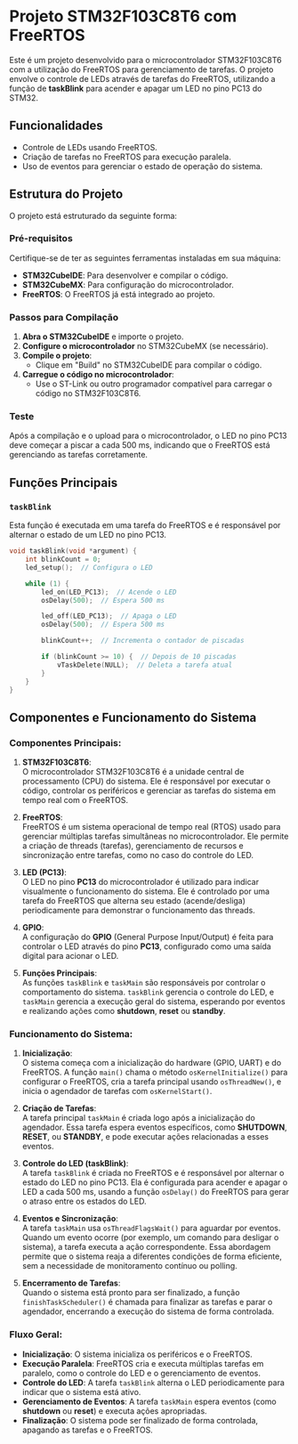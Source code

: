 # Projeto STM32F103C8T6 com FreeRTOS

Este é um projeto desenvolvido para o microcontrolador STM32F103C8T6 com a utilização do FreeRTOS para gerenciamento de tarefas. O projeto envolve o controle de LEDs através de tarefas do FreeRTOS, utilizando a função de **taskBlink** para acender e apagar um LED no pino PC13 do STM32.

## Funcionalidades

- Controle de LEDs usando FreeRTOS.
- Criação de tarefas no FreeRTOS para execução paralela.
- Uso de eventos para gerenciar o estado de operação do sistema.

## Estrutura do Projeto

O projeto está estruturado da seguinte forma:

### Pré-requisitos

Certifique-se de ter as seguintes ferramentas instaladas em sua máquina:

- **STM32CubeIDE**: Para desenvolver e compilar o código.
- **STM32CubeMX**: Para configuração do microcontrolador.
- **FreeRTOS**: O FreeRTOS já está integrado ao projeto.

### Passos para Compilação

1. **Abra o STM32CubeIDE** e importe o projeto.
2. **Configure o microcontrolador** no STM32CubeMX (se necessário).
3. **Compile o projeto**:
   - Clique em "Build" no STM32CubeIDE para compilar o código.
4. **Carregue o código no microcontrolador**:
   - Use o ST-Link ou outro programador compatível para carregar o código no STM32F103C8T6.

### Teste

Após a compilação e o upload para o microcontrolador, o LED no pino PC13 deve começar a piscar a cada 500 ms, indicando que o FreeRTOS está gerenciando as tarefas corretamente.

## Funções Principais

### `taskBlink`

Esta função é executada em uma tarefa do FreeRTOS e é responsável por alternar o estado de um LED no pino PC13.

```c
void taskBlink(void *argument) {
    int blinkCount = 0;
    led_setup();  // Configura o LED

    while (1) {
        led_on(LED_PC13);  // Acende o LED
        osDelay(500);  // Espera 500 ms

        led_off(LED_PC13);  // Apaga o LED
        osDelay(500);  // Espera 500 ms

        blinkCount++;  // Incrementa o contador de piscadas

        if (blinkCount >= 10) {  // Depois de 10 piscadas
            vTaskDelete(NULL);  // Deleta a tarefa atual
        }
    }
}
```

## Componentes e Funcionamento do Sistema

### Componentes Principais:

1. **STM32F103C8T6**:  
   O microcontrolador STM32F103C8T6 é a unidade central de processamento (CPU) do sistema. Ele é responsável por executar o código, controlar os periféricos e gerenciar as tarefas do sistema em tempo real com o FreeRTOS.

2. **FreeRTOS**:  
   FreeRTOS é um sistema operacional de tempo real (RTOS) usado para gerenciar múltiplas tarefas simultâneas no microcontrolador. Ele permite a criação de threads (tarefas), gerenciamento de recursos e sincronização entre tarefas, como no caso do controle do LED.

3. **LED (PC13)**:  
   O LED no pino **PC13** do microcontrolador é utilizado para indicar visualmente o funcionamento do sistema. Ele é controlado por uma tarefa do FreeRTOS que alterna seu estado (acende/desliga) periodicamente para demonstrar o funcionamento das threads.

4. **GPIO**:  
   A configuração do **GPIO** (General Purpose Input/Output) é feita para controlar o LED através do pino **PC13**, configurado como uma saída digital para acionar o LED.

5. **Funções Principais**:  
   As funções `taskBlink` e `taskMain` são responsáveis por controlar o comportamento do sistema. `taskBlink` gerencia o controle do LED, e `taskMain` gerencia a execução geral do sistema, esperando por eventos e realizando ações como **shutdown**, **reset** ou **standby**.

### Funcionamento do Sistema:

1. **Inicialização**:  
   O sistema começa com a inicialização do hardware (GPIO, UART) e do FreeRTOS. A função `main()` chama o método `osKernelInitialize()` para configurar o FreeRTOS, cria a tarefa principal usando `osThreadNew()`, e inicia o agendador de tarefas com `osKernelStart()`.

2. **Criação de Tarefas**:  
   A tarefa principal `taskMain` é criada logo após a inicialização do agendador. Essa tarefa espera eventos específicos, como **SHUTDOWN**, **RESET**, ou **STANDBY**, e pode executar ações relacionadas a esses eventos.

3. **Controle do LED (taskBlink)**:  
   A tarefa `taskBlink` é criada no FreeRTOS e é responsável por alternar o estado do LED no pino PC13. Ela é configurada para acender e apagar o LED a cada 500 ms, usando a função `osDelay()` do FreeRTOS para gerar o atraso entre os estados do LED.

4. **Eventos e Sincronização**:  
   A tarefa `taskMain` usa `osThreadFlagsWait()` para aguardar por eventos. Quando um evento ocorre (por exemplo, um comando para desligar o sistema), a tarefa executa a ação correspondente. Essa abordagem permite que o sistema reaja a diferentes condições de forma eficiente, sem a necessidade de monitoramento contínuo ou polling.

5. **Encerramento de Tarefas**:  
   Quando o sistema está pronto para ser finalizado, a função `finishTaskScheduler()` é chamada para finalizar as tarefas e parar o agendador, encerrando a execução do sistema de forma controlada.

### Fluxo Geral:

- **Inicialização**: O sistema inicializa os periféricos e o FreeRTOS.
- **Execução Paralela**: FreeRTOS cria e executa múltiplas tarefas em paralelo, como o controle do LED e o gerenciamento de eventos.
- **Controle do LED**: A tarefa `taskBlink` alterna o LED periodicamente para indicar que o sistema está ativo.
- **Gerenciamento de Eventos**: A tarefa `taskMain` espera eventos (como **shutdown** ou **reset**) e executa ações apropriadas.
- **Finalização**: O sistema pode ser finalizado de forma controlada, apagando as tarefas e o FreeRTOS.

